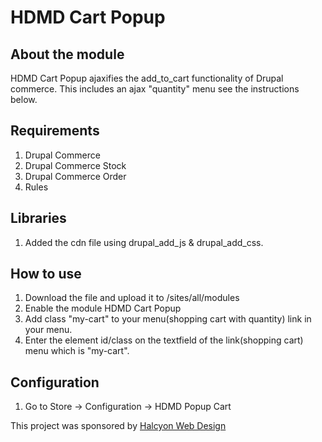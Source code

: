# HDMD Cart Popup

## About the module
HDMD Cart Popup ajaxifies the add_to_cart functionality of Drupal commerce. This includes an ajax "quantity" menu see the instructions below.


## Requirements
1. Drupal Commerce
2. Drupal Commerce Stock
3. Drupal Commerce Order
4. Rules

## Libraries
1. Added the cdn file using drupal_add_js & drupal_add_css.

## How to use
1. Download the file and upload it to /sites/all/modules
2. Enable the module HDMD Cart Popup
3. Add class "my-cart" to your menu(shopping cart with quantity) link in your menu.
4. Enter the element id/class on the textfield of the link(shopping cart) menu which is "my-cart".

## Configuration
1. Go to Store -> Configuration -> HDMD Popup Cart


This project was sponsored by <a href="http://halcyonwebdesign.com.ph"> Halcyon Web Design </a>